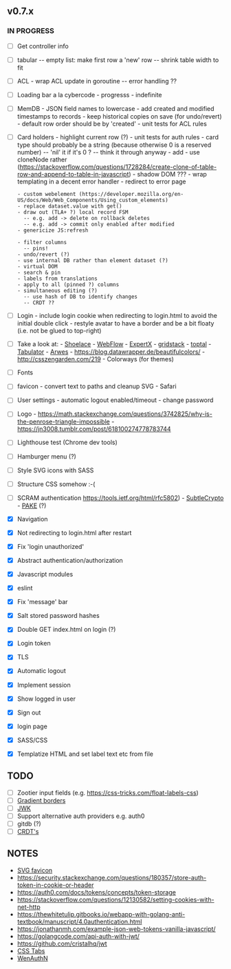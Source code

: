 ## v0.7.x

### IN PROGRESS

- [ ] Get controller info

- [ ] tabular
      -- empty list: make first row a 'new' row
      -- shrink table width to fit

- [ ] ACL
      - wrap ACL update in goroutine
        -- error handling ??

- [ ] Loading bar a la cybercode
      - progresss
      - indefinite

- [ ] MemDB
      - JSON field names to lowercase
      - add created and modified timestamps to records
      - keep historical copies on save (for undo/revert)
      - default row order should be by 'created'
      - unit tests for ACL rules

- [ ] Card holders
      - highlight current row (?)
      - unit tests for auth rules
      - card type should probably be a string (because otherwise 0 is a reserved number)
        -- 'nil' it if it's 0 ?
        -- think it through anyway
      - add
        - use cloneNode rather (https://stackoverflow.com/questions/1728284/create-clone-of-table-row-and-append-to-table-in-javascript)
        - shadow DOM ???
      - wrap templating in a decent error handler
        - redirect to error page

      - custom webelement (https://developer.mozilla.org/en-US/docs/Web/Web_Components/Using_custom_elements)
      - replace dataset.value with get()
      - draw out (TLA+ ?) local record FSM
        -- e.g. add -> delete on rollback deletes
        -- e.g. add -> commit only enabled after modified
      - genericize JS:refresh

      - filter columns
        -- pins!
      - undo/revert (?)
      - use internal DB rather than element dataset (?)
      - virtual DOM
      - search & pin
      - labels from translations
      - apply to all (pinned ?) columns
      - simultaneous editing (?) 
        -- use hash of DB to identify changes
        -- CRDT ??
      
- [ ] Login
      - include login cookie when redirecting to login.html to avoid the initial double click
      - restyle avatar to have a border and be a bit floaty (i.e. not be glued to top-right)

- [ ] Take a look at:
      - [Shoelace](https://shoelace.style)
      - [WebFlow](https://www.toptal.com/designers/webflow/webflow-advantages)
      - [ExpertX](https://www.toptal.com/designers/webflow/webflow-advantages)
      - [gridstack](https://gridstackjs.com)
      - [toptal](https://www.toptal.com/designers/ux/notification-design)
      - [Tabulator](http://tabulator.info)
      - [Arwes](https://arwes.dev)
      - https://blog.datawrapper.de/beautifulcolors/
      - http://csszengarden.com/219
      - Colorways (for themes)

- [ ] Fonts
- [ ] favicon
      - convert text to paths and cleanup SVG
      - Safari
- [ ] User settings
      - automatic logout enabled/timeout
      - change password
- [ ] Logo 
      - https://math.stackexchange.com/questions/3742825/why-is-the-penrose-triangle-impossible
      - https://jn3008.tumblr.com/post/618100274778783744
- [ ] Lighthouse test (Chrome dev tools)
- [ ] Hamburger menu (?)
- [ ] Style SVG icons with SASS
- [ ] Structure CSS somehow :-(
- [ ] SCRAM authentication https://tools.ietf.org/html/rfc5802)
      - [SubtleCrypto](https://developer.mozilla.org/en-US/docs/Web/API/SubtleCrypto)
      - [PAKE](https://en.wikipedia.org/wiki/Password-authenticated_key_agreement) (?)

- [x] Navigation
- [x] Not redirecting to login.html after restart
- [x] Fix 'login unauthorized'
- [x] Abstract authentication/authorization
- [x] Javascript modules
- [x] eslint
- [x] Fix 'message' bar 
- [x] Salt stored password hashes
- [x] Double GET index.html on login (?)
- [x] Login token
- [x] TLS
- [x] Automatic logout
- [x] Implement session
- [x] Show logged in user
- [x] Sign out
- [x] login page
- [x] SASS/CSS
- [x] Templatize HTML and set label text etc from file

## TODO

- [ ] Zootier input fields (e.g. https://css-tricks.com/float-labels-css)
- [ ] [Gradient borders](https://css-tricks.com/gradient-borders-in-css/)
- [ ] [JWK](https://tools.ietf.org/html/rfc7517)
- [ ] Support alternative auth providers e.g. auth0
- [ ] gitdb (?)
- [ ] [CRDT's](https://josephg.com/blog/crdts-are-the-future)

## NOTES

- [SVG favicon](https://medium.com/swlh/are-you-using-svg-favicons-yet-a-guide-for-modern-browsers-836a6aace3df)
- https://security.stackexchange.com/questions/180357/store-auth-token-in-cookie-or-header
- https://auth0.com/docs/tokens/concepts/token-storage
- https://stackoverflow.com/questions/12130582/setting-cookies-with-net-http
- https://thewhitetulip.gitbooks.io/webapp-with-golang-anti-textbook/manuscript/4.0authentication.html
- https://jonathanmh.com/example-json-web-tokens-vanilla-javascript/
- https://golangcode.com/api-auth-with-jwt/
- https://github.com/cristalhq/jwt
- [CSS Tabs](https://codepen.io/axelaredz/pen/ipome)
- [WenAuthN](https://trustfoundry.net/passwords-are-dead-long-live-webauthn)